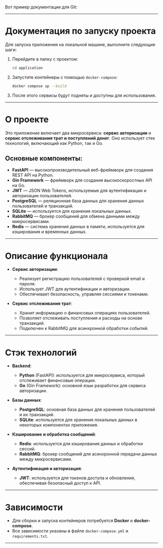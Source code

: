 Вот пример документации для Git:

---

# Документация по запуску проекта

Для запуска приложения на локальной машине, выполните следующие шаги:

1. Перейдите в папку с проектом:
   ```bash
   cd application
   ```

2. Запустите контейнеры с помощью `docker-compose`:
   ```bash
   docker compose up --build
   ```

3. После этого сервисы будут подняты и доступны для использования.

---

# О проекте

Это приложение включает два микросервиса: **сервис авторизации** и **сервис отслеживания трат и поступлений денег**. Оно использует стек технологий, включающий как Python, так и Go.

## Основные компоненты:

- **FastAPI** — высокопроизводительный веб-фреймворк для создания REST API на Python.
- **Gin Framework** — фреймворк для создания высокоскоростных API на Go.
- **JWT** — JSON Web Tokens, используемые для аутентификации и авторизации пользователей.
- **PostgreSQL** — реляционная база данных для хранения данных пользователей и транзакций.
- **SQLite** — используется для хранения локальных данных.
- **RabbitMQ** — брокер сообщений для обмена данными между микросервисами.
- **Redis** — система хранения данных в памяти, используется для кэширования и временных данных.

---

# Описание функционала

- **Сервис авторизации**:
  - Реализует регистрацию пользователей с проверкой email и пароля.
  - Использует JWT для аутентификации и авторизации.
  - Обеспечивает безопасность, управляя сессиями и токенами.

- **Сервис отслеживания трат**:
  - Хранит информацию о финансовых операциях пользователей.
  - Позволяет отслеживать поступления и расходы на основе транзакций.
  - Подключен к RabbitMQ для асинхронной обработки событий.

---

# Стэк технологий

- **Backend**:
  - **Python** (FastAPI): используется для микросервиса, который отслеживает финансовые операции.
  - **Go** (Gin Framework): основной язык разработки для сервиса авторизации.
  
- **Базы данных**:
  - **PostgreSQL**: основная база данных для хранения пользователей и их транзакций.
  - **SQLite**: используется для хранения локальных данных в некоторых компонентах приложения.

- **Кэширование и обработка сообщений**:
  - **Redis**: используется для кэширования данных и обработки сессий.
  - **RabbitMQ**: брокер сообщений для асинхронной передачи данных между микросервисами.

- **Аутентификация и авторизация**:
  - **JWT**: используется для токенов доступа и обновления, обеспечивая безопасный доступ к API.

---

# Зависимости

- Для сборки и запуска контейнеров потребуется **Docker** и **docker-compose**.
- Все зависимости указаны в файле `docker-compose.yml` и `requirements.txt`.

---
